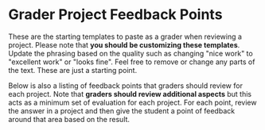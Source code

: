 # Grader Project Feedback Points

These are the starting templates to paste as a grader when reviewing a project. Please note that **you should be customizing these templates**. Update the phrasing based on the quality such as changing "nice work" to "excellent work" or "looks fine". Feel free to remove or change any parts of the text. These are just a starting point.

Below is also a listing of feedback points that graders should review for each project. Note that **graders should review additional aspects** but this acts as a minimum set of evaluation for each project. For each point, review the answer in a project and then give the student a point of feedback around that area based on the result.

